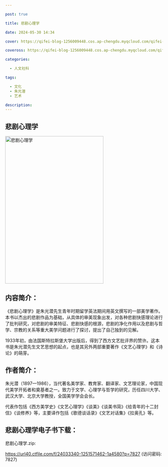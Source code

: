 ```yaml
---

post: true

title: 悲剧心理学

date: 2024-05-30 14:34

cover: https://qifei-blog-1256009448.cos.ap-chengdu.myqcloud.com/qifei-blog/41HjrvkdwTS.jpg

coveross: https://qifei-blog-1256009448.cos.ap-chengdu.myqcloud.com/qifei-blog/41HjrvkdwTS.jpg

categories:

  - 人文社科

tags:

  - 文化
  - 朱光潜
  - 艺术

description:
---
```


## 悲剧心理学

<img alt="悲剧心理学" class="aligncenter loading" data-was-processed="true" decoding="async" fetchpriority="high" height="471" src="https://qifei-blog-1256009448.cos.ap-chengdu.myqcloud.com/qifei-blog/41HjrvkdwTS.jpg" style="cursor: zoom-in;" width="314"/>

## 内容简介：

《悲剧心理学》是朱光潜先生青年时期留学英法期间用英文撰写的一部美学著作。本书以杰出的悲剧作品为基础，从具体的审美现象出发，对各种悲剧快感理论进行了批判研究，对悲剧的审美特征、悲剧快感的根源，悲剧的净化作用以及悲剧与哲学、宗教的关系等重大美学问题进行了探讨，提出了自己独到的见解。

1933年初，由法国斯特拉斯堡大学出版后，得到了西方文艺批评界的赞许。这本书是朱光潜先生文艺思想的起点，也是其另外两部重要著作《文艺心理学》和《诗论》的萌芽。

## 作者简介：

朱光潜（1897—1986），当代著名美学家、教育家、翻译家、文艺理论家，中国现代美学开拓者和奠基者之一。致力于文学、心理学与哲学的研究，历任四川大学、武汉大学、北京大学教授，全国美学学会会长。

代表作包括《西方美学史》《文艺心理学》《谈美》《谈美书简》《给青年的十二封信》《谈修养》等，主要译作包括《歌德谈话录》《文艺对话集》《拉奥孔》等。

## 悲剧心理学电子书下载：

悲剧心理学.zip: 

https://url40.ctfile.com/f/24033340-1251571462-1a4580?p=7827 (访问密码: 7827)
